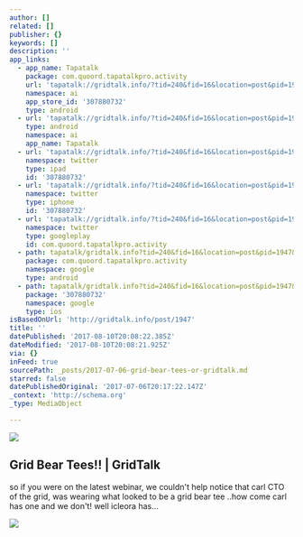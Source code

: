 ```yaml
---
author: []
related: []
publisher: {}
keywords: []
description: ''
app_links:
  - app_name: Tapatalk
    package: com.quoord.tapatalkpro.activity
    url: 'tapatalk://gridtalk.info/?tid=240&fid=16&location=post&pid=1947&page=1'
    namespace: ai
    app_store_id: '307880732'
    type: android
  - url: 'tapatalk://gridtalk.info/?tid=240&fid=16&location=post&pid=1947&page=1'
    type: android
    namespace: ai
    app_name: Tapatalk
  - url: 'tapatalk://gridtalk.info/?tid=240&fid=16&location=post&pid=1947&page=1'
    namespace: twitter
    type: ipad
    id: '307880732'
  - url: 'tapatalk://gridtalk.info/?tid=240&fid=16&location=post&pid=1947&page=1'
    namespace: twitter
    type: iphone
    id: '307880732'
  - url: 'tapatalk://gridtalk.info/?tid=240&fid=16&location=post&pid=1947&page=1'
    namespace: twitter
    type: googleplay
    id: com.quoord.tapatalkpro.activity
  - path: tapatalk/gridtalk.info?tid=240&fid=16&location=post&pid=1947&page=1
    package: com.quoord.tapatalkpro.activity
    namespace: google
    type: android
  - path: tapatalk/gridtalk.info?tid=240&fid=16&location=post&pid=1947&page=1
    package: '307880732'
    namespace: google
    type: ios
isBasedOnUrl: 'http://gridtalk.info/post/1947'
title: ''
datePublished: '2017-08-10T20:08:22.385Z'
dateModified: '2017-08-10T20:08:21.925Z'
via: {}
inFeed: true
sourcePath: _posts/2017-07-06-grid-bear-tees-or-gridtalk.md
starred: false
datePublishedOriginal: '2017-07-06T20:17:22.147Z'
_context: 'http://schema.org'
_type: MediaObject

---
```

![](https://the-grid-user-content.s3-us-west-2.amazonaws.com/1b93a28c-98e0-4b7a-b518-5381eb24efec.png)

<article style=""><h1>Grid Bear Tees!! | GridTalk</h1><p>so if you were on the latest webinar, we couldn't help notice that carl CTO of the grid, was wearing what looked to be a grid bear tee ..how come carl has one and we don't! well icleora has...</p></article>

![](https://the-grid-user-content.s3-us-west-2.amazonaws.com/d60ae34b-1968-416d-b1f0-cbbd66de6dfe.png)